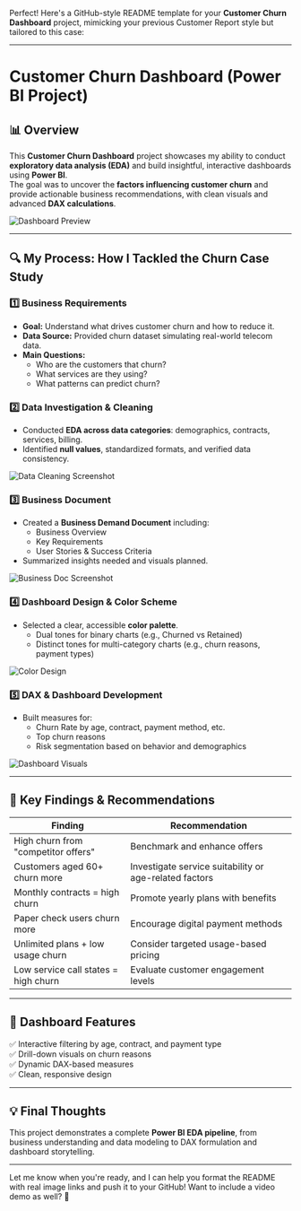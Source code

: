 Perfect! Here's a GitHub-style README template for your **Customer Churn Dashboard** project, mimicking your previous Customer Report style but tailored to this case:

---

# Customer Churn Dashboard (Power BI Project)

## 📊 Overview  
This **Customer Churn Dashboard** project showcases my ability to conduct **exploratory data analysis (EDA)** and build insightful, interactive dashboards using **Power BI**.  
The goal was to uncover the **factors influencing customer churn** and provide actionable business recommendations, with clean visuals and advanced **DAX calculations**.

![Dashboard Preview](https://github.com/your-image-link)

---

## 🔍 My Process: How I Tackled the Churn Case Study

### 1️⃣ Business Requirements  
- **Goal:** Understand what drives customer churn and how to reduce it.  
- **Data Source:** Provided churn dataset simulating real-world telecom data.  
- **Main Questions:**
  - Who are the customers that churn?
  - What services are they using?
  - What patterns can predict churn?

### 2️⃣ Data Investigation & Cleaning  
- Conducted **EDA across data categories**: demographics, contracts, services, billing.
- Identified **null values**, standardized formats, and verified data consistency.

![Data Cleaning Screenshot](https://github.com/your-image-link)

### 3️⃣ Business Document  
- Created a **Business Demand Document** including:
  - Business Overview
  - Key Requirements  
  - User Stories & Success Criteria  
- Summarized insights needed and visuals planned.

![Business Doc Screenshot](https://github.com/your-image-link)

### 4️⃣ Dashboard Design & Color Scheme  
- Selected a clear, accessible **color palette**.
  - Dual tones for binary charts (e.g., Churned vs Retained)
  - Distinct tones for multi-category charts (e.g., churn reasons, payment types)

![Color Design](https://github.com/your-image-link)

### 5️⃣ DAX & Dashboard Development  
- Built measures for:
  - Churn Rate by age, contract, payment method, etc.
  - Top churn reasons
  - Risk segmentation based on behavior and demographics

![Dashboard Visuals](https://github.com/your-image-link)

---

## 🎯 Key Findings & Recommendations

| Finding | Recommendation |
|--------|----------------|
| High churn from "competitor offers" | Benchmark and enhance offers |
| Customers aged 60+ churn more | Investigate service suitability or age-related factors |
| Monthly contracts = high churn | Promote yearly plans with benefits |
| Paper check users churn more | Encourage digital payment methods |
| Unlimited plans + low usage churn | Consider targeted usage-based pricing |
| Low service call states = high churn | Evaluate customer engagement levels |

---

## 📌 Dashboard Features  
✅ Interactive filtering by age, contract, and payment type  
✅ Drill-down visuals on churn reasons  
✅ Dynamic DAX-based measures  
✅ Clean, responsive design  

---

## 💡 Final Thoughts  
This project demonstrates a complete **Power BI EDA pipeline**, from business understanding and data modeling to DAX formulation and dashboard storytelling.

---

Let me know when you're ready, and I can help you format the README with real image links and push it to your GitHub! Want to include a video demo as well? 🎥
